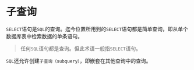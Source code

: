 # 子查询

`SELECT`语句是`SQL`的查询。迄今位置所用到的`SELECT`语句都是简单查询，即从单个数据库表中检索数据的单条语句。

> 任何`SQL`语句都是查询。但此术语一般指`SELECT`语句。

`SQL`还允许创建`子查询（subquery）`，即嵌套在其他查询中的查询。
